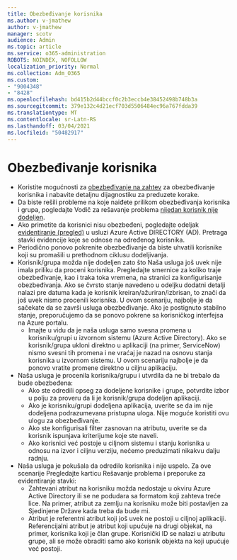 ```yaml
---
title: Obezbeđivanje korisnika
ms.author: v-jmathew
author: v-jmathew
manager: scotv
audience: Admin
ms.topic: article
ms.service: o365-administration
ROBOTS: NOINDEX, NOFOLLOW
localization_priority: Normal
ms.collection: Adm_O365
ms.custom:
- "9004348"
- "8428"
ms.openlocfilehash: bd415b2d44bccf0c2b3eccb4e38452498b748b3a
ms.sourcegitcommit: 379e132c4d21ecf703d5506484ec96a767fdda39
ms.translationtype: MT
ms.contentlocale: sr-Latn-RS
ms.lasthandoff: 03/04/2021
ms.locfileid: "50482917"
---
```

# <a name="user-provisioning"></a>Obezbeđivanje korisnika

- Koristite mogućnosti za [obezbeđivanje na zahtev](https://docs.microsoft.com/azure/active-directory/app-provisioning/provision-on-demand) za obezbeđivanje korisnika i nabavite detaljnu dijagnostiku za preduzete korake.
- Da biste rešili probleme na koje naiđete prilikom obezbeđivanja korisnika i grupa, pogledajte Vodič za rešavanje problema [nijedan korisnik nije dodeljen](https://docs.microsoft.com/azure/active-directory/app-provisioning/application-provisioning-config-problem-no-users-provisioned).
- Ako primetite da korisnici nisu obezbeđeni, pogledajte odeljak [evidentiranje (pregled)](https://docs.microsoft.com/azure/active-directory/reports-monitoring/concept-provisioning-logs) u usluzi Azure Active DIRECTORY (AD). Pretraga stavki evidencije koje se odnose na određenog korisnika.
- Periodično ponovo pokrenite obezbeđivanje da biste uhvatili korisnike koji su promašili u prethodnom ciklusu dodeljivanja.
- Korisnik/grupa možda nije dodeljen zato što Naša usluga još uvek nije imala priliku da proceni korisnika. Pregledajte smernice za koliko traje obezbeđivanje, kao i traka toka vremena, na stranici za konfigurisanje obezbeđivanja. Ako se čvrsto stanje navedeno u odeljku dodatni detalji nalazi pre datuma kada je korisnik kreiran/ažuriran/izbrisan, to znači da još uvek nismo procenili korisnika. U ovom scenariju, najbolje je da sačekate da se završi usluga obezbeđivanje. Ako je postignuto stabilno stanje, preporučujemo da se ponovo pokrene sa korisničkog interfejsa na Azure portalu.
  - Imajte u vidu da je naša usluga samo svesna promena u korisniku/grupi u izvornom sistemu (Azure Active Directory). Ako se korisnik/grupa ukloni direktno u aplikaciji (na primer, ServiceNow) nismo svesni tih promena i ne vraćaj je nazad na osnovu stanja korisnika u izvornom sistemu. U ovom scenariju najbolje je da ponovo vratite promene direktno u ciljnu aplikaciju.
- Naša usluga je procenila korisnika/grupu i utvrdila da ne bi trebalo da bude obezbeđena:
  - Ako ste odredili opseg za dodeljene korisnike i grupe, potvrdite izbor u polju za proveru da li je korisnik/grupa dodeljen aplikaciji.
  - Ako je korisniku/grupi dodeljena aplikacija, uverite se da im nije dodeljena podrazumevana pristupna uloga. Nije moguće koristiti ovu ulogu za obezbeđivanje.
  - Ako ste konfigurisali filter zasnovan na atributu, uverite se da korisnik ispunjava kriterijume koje ste naveli.
  - Ako korisnici već postoje u ciljnom sistemu i stanju korisnika u odnosu na izvor i ciljnu verziju, nećemo preduzimati nikakvu dalju radnju.
- Naša usluga je pokušala da odredilo korisnika i nije uspelo. Za ove scenarije Pregledajte karticu Rešavanje problema i preporuke za evidentiranje stavki:
  - Zahtevani atribut na korisniku možda nedostaje u okviru Azure Active Directory ili se ne podudara sa formatom koji zahteva treće lice. Na primer, atribut za zemlju na korisniku može biti postavljen za Sjedinjene Države kada treba da bude mi.
  - Atribut je referentni atribut koji još uvek ne postoji u ciljnoj aplikaciji. Referencijalni atribut je atribut koji upućuje na drugi objekat, na primer, korisnika koji je član grupe. Korisnički ID se nalazi u atributu grupe, ali se može obraditi samo ako korisnik objekta na koji upućuje već postoji.
